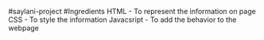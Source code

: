 #saylani-project
#Ingredients
 HTML - To represent the information on page
 CSS - To style the information
 Javacsript - To add the behavior to the webpage
